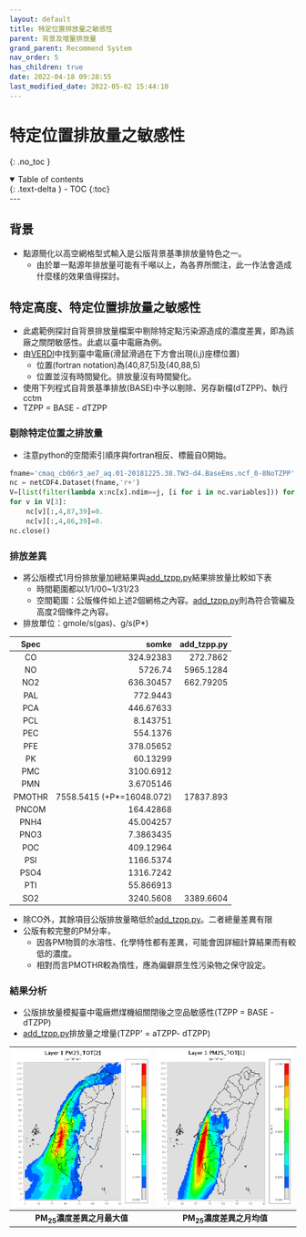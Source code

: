 ```yaml
---
layout: default
title: 特定位置排放量之敏感性
parent: 背景及增量排放量
grand_parent: Recommend System
nav_order: 5
has_children: true
date: 2022-04-18 09:28:55
last_modified_date: 2022-05-02 15:44:10
---
```


# 特定位置排放量之敏感性
{: .no_toc }

<details open markdown="block">
  <summary>
    Table of contents
  </summary>
  {: .text-delta }
- TOC
{:toc}
</details>
---

## 背景
- 點源簡化以高空網格型式輸入是公版背景基準排放量特色之一。
  - 由於單一點源年排放量可能有千噸以上，為各界所關注，此一作法會造成什麼樣的效果值得探討。

## 特定高度、特定位置排放量之敏感性
- 此處範例探討自背景排放量檔案中剔除特定點污染源造成的濃度差異，即為該廠之關閉敏感性。此處以臺中電廠為例。
- 由[VERDI](https://sinotec2.github.io/Focus-on-Air-Quality/utilities/Graphics/VERDI)中找到臺中電廠(滑鼠滑過在下方會出現(i,j)座標位置)
  - 位置(fortran notation)為(40,87,5)及(40,88,5)
  - 位置並沒有時間變化。排放量沒有時間變化。
- 使用下列程式自背景基準排放(BASE)中予以剔除、另存新檔(dTZPP)、執行cctm
- TZPP = BASE - dTZPP

### 剔除特定位置之排放量
- 注意python的空間索引順序與fortran相反、標籤自0開始。

```python
fname='cmaq_cb06r3_ae7_aq.01-20181225.38.TW3-d4.BaseEms.ncf_0-8NoTZPP'
nc = netCDF4.Dataset(fname,'r+')
V=[list(filter(lambda x:nc[x].ndim==j, [i for i in nc.variables])) for j in [1,2,3,4]]
for v in V[3]:
    nc[v][:,4,87,39]=0.
    nc[v][:,4,86,39]=0.
nc.close()
```
### 排放差異
- 將公版模式1月份排放量加總結果與[add_tzpp.py](https://sinotec2.github.io/Focus-on-Air-Quality/GridModels/TWNEPA_RecommCMAQ/emis/#直接選取teds11點源資料庫add_tzpppy)結果排放量比較如下表
  - 時間範圍都以1/1/00~1/31/23
  - 空間範圍：公版條件如上述2個網格之內容。[add_tzpp.py]()則為符合管編及高度2個條件之內容。
- 排放單位：gmole/s(gas)、g/s(P*)  

|Spec|somke|add_tzpp.py|
|:-:|-:|-:|
|CO|324.92383|272.7862|
|NO|5726.74|5965.1284|
|NO2|636.30457|662.79205|
|PAL|772.9443||
|PCA|446.67633||
|PCL|8.143751||
|PEC|554.1376||
|PFE|378.05652||
|PK|60.13299||
|PMC|3100.6912||
|PMN|3.6705146||
|PMOTHR|7558.5415 (+P*=16048.072)|17837.893|
|PNCOM|164.42868||
|PNH4|45.004257||
|PNO3|7.3863435||
|POC|409.12964||
|PSI|1166.5374||
|PSO4|1316.7242||
|PTI|55.866913||
|SO2|3240.5608|3389.6604|

- 除CO外，其餘項目公版排放量略低於[add_tzpp.py]()。二者總量差異有限
- 公版有較完整的PM分率，
  - 因各PM物質的水溶性、化學特性都有差異，可能會因詳細計算結果而有較低的濃度。
  - 相對而言PMOTHR較為惰性，應為偏僻原生性污染物之保守設定。

### 結果分析
- 公版排放量模擬臺中電廠燃煤機組關閉後之空品敏感性(TZPP = BASE - dTZPP)
- [add_tzpp.py]()排放量之增量(TZPP' = aTZPP- dTZPP)

| ![TZPP_pmfM.PNG](https://github.com/sinotec2/Focus-on-Air-Quality/raw/main/assets/images/TZPP_pmfM.PNG) |![TZPP_pmfT.PNG](https://github.com/sinotec2/Focus-on-Air-Quality/raw/main/assets/images/TZPP_pmfT.PNG) |
|:--:|:--:|
| <b>PM<sub>25</sub>濃度差異之月最大值</b>|<b>PM<sub>25</sub>濃度差異之月均值</b>|